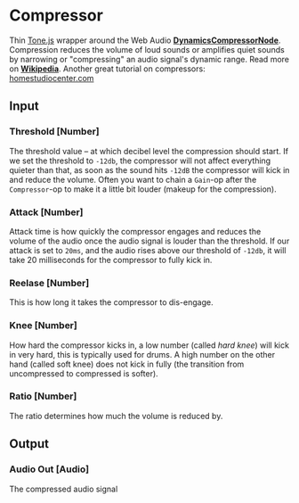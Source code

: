 # Compressor

Thin [Tone.js](https://tonejs.github.io) wrapper around the Web Audio [**DynamicsCompressorNode**](http://webaudio.github.io/web-audio-api/#the-dynamicscompressornode-interface). Compression reduces the volume of loud sounds or amplifies quiet sounds by narrowing or "compressing" an audio signal's dynamic range. Read more on [**Wikipedia**](https://en.wikipedia.org/wiki/Dynamic_range_compression). Another great tutorial on compressors: [homestudiocenter.com](http://www.homestudiocenter.com/how-to-use-a-compressor-plus-10-top-tips/)

## Input

### Threshold [Number]

The threshold value – at which decibel level the compression should start. If we set the threshold to `-12db`, the compressor will not affect everything quieter than that, as soon as the sound hits `-12dB` the compressor will kick in and reduce the volume. Often you want to chain a `Gain`-op after the `Compressor`-op to make it a little bit louder (makeup for the compression).

### Attack [Number]

Attack time is how quickly the compressor engages and reduces the volume of the audio once the audio signal is louder than the threshold. If our attack is set to `20ms`, and the audio rises above our threshold of `-12db`, it will take 20 milliseconds for the compressor to fully kick in.

### Reelase [Number]

This is how long it takes the compressor to dis-engage.

### Knee [Number]

How hard the compressor kicks in, a low number (called *hard knee*) will kick in very hard, this is typically used for drums. A high number on the other hand (called soft knee) does not kick in fully (the transition from uncompressed to compressed is softer).

### Ratio [Number]

The ratio determines how much the volume is reduced by.

## Output

### Audio Out [Audio]

The compressed audio signal